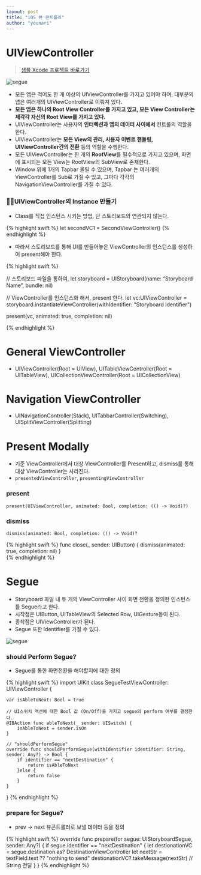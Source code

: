 ```yaml
---
layout: post
title: "iOS 뷰 콘트롤러"
author: "younari"
---
```


# UIViewController

> [샘플 Xcode 프로젝트 바로가기](https://github.com/younari/tastySwift/tree/master/1011_ViewController)

![segue](https://younari.github.io/images/Segue.jpg)

- 모든 앱은 적어도 한 개 이상의 UIViewController를 가지고 있어야 하며, 대부분의 앱은 여러개의 UIViewController로 이뤄져 있다.
- **모든 앱은 하나의 Root View Controller를 가지고 있고, 모든 View Controller는 제각각 자신의 Root View를 가지고 있다.**
- UIViewController는 사용자의 **인터렉션과 앱의 데이터 사이에서** 컨트롤의 역할을 한다.
- UIViewController는 **모든 View의 관리, 사용자 이벤트 핸들링, UIViewController간의 전환** 등의 역할을 수행한다.
- 모든 UIViewController는 한 개의 **RootView**를 필수적으로 가지고 있으며, 화면에 표시되는 모든 View는 RootView의 SubView로 존재한다.
- Window 위에 1개의 Tapbar 올릴 수 있으며, Tapbar 는 여러개의 ViewController를 Sub로 가질 수 있고, 그마다 각각의 NavigationViewController를 가질 수 있다.

### 👌🏻UIViewController의 Instance 만들기

- Class를 직접 인스턴스 시키는 방법, 단 스토리보드와 연관되지 않는다.

{% highlight swift %}
let secondVC1 = SecondViewController()
{% endhighlight %}

- 따라서 스토리보드를 통해 UI를 만들어놓은 ViewController의 인스턴스를 생성하여 present해야 한다.

{% highlight swift %}

// 스토리보드 파일을 통하여,
let storyboard = UIStoryboard(name: “Storyboard Name”, bundle: nil) 

// ViewController를 인스턴스화 해서, present 한다.
let vc:UIViewController = storyboard.instantiateViewController(withIdentifier: "Storyboard Identifier")

present(vc, animated: true, completion: nil)

{% endhighlight %}


# General ViewController
- UIViewController(Root = UIView), UITableViewController(Root = UITableView), UICollectionViewController(Root = UICollectionView)


# Navigation ViewController
- UINavigationController(Stack), UITabbarController(Switching), UISplitViewController(Splitting)


# Present Modally
- 기준 ViewController에서 대상 ViewController를 Present하고, dismiss를 통해 대상 ViewController는 사라진다.
- `presentedViewController`, `presentingViewController`


### present
`present(UIViewController, animated: Bool, completion: (() -> Void)?)`

### dismiss
`dismiss(animated: Bool, completion: (() -> Void)?`

{% highlight swift %}
func close(_ sender: UIButton) {
    dismiss(animated: true, completion: nil)
}    
{% endhighlight %}


# Segue
- Storyboard 파일 내 두 개의 ViewController 사이 화면 전환을 정의한 인스턴스를 Segue라고 한다.
- 시작점은 UIButton, UITableView의 Selected Row, UIGesture등이 된다.
- 종착점은 UIViewController가 된다.
- Segue 또한 Identifier를 가질 수 있다.

![segue](https://raw.githubusercontent.com/younari/younari.github.io/master/images/SegueProcess.png)


### should Perform Segue?
- Segue를 통한 화면전환을 해야할지에 대한 정의

{% highlight swift %}
import UIKit
class SegueTestViewController: UIViewController {

    var isAbleToNext: Bool = true
    
    // UI스위치 액션에 대한 Bool 값 (On/Off)을 가지고 segue의 perform 여부를 결정한다.
    @IBAction func ableToNext(_ sender: UISwitch) {
        isAbleToNext = sender.isOn
    }
    
    // "shouldPerformSegue"
    override func shouldPerformSegue(withIdentifier identifier: String, sender: Any?) -> Bool {
        if identifier == "nextDestination" {
            return isAbleToNext
        }else {
            return false
        }
    }
}
{% endhighlight %}

### prepare for Segue?
- prev -> next 뷰콘트롤러로 보낼 데이터 등을 정의

{% highlight swift %}
override func prepare(for segue: UIStoryboardSegue, sender: Any?) {
    if segue.identifier == "nextDestination" {
        let destionationVC = segue.destination as? DestinationViewController
        let nextStr = textField.text ?? "nothing to send"
        destionationVC?.takeMessage(nextStr) // String 전달
    }
}
{% endhighlight %}